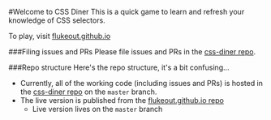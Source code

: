 #Welcome to CSS Diner
This is a quick game to learn and refresh your knowledge of CSS selectors.

To play, visit [flukeout.github.io](http://flukeout.github.io/)

###Filing issues and PRs
Please file issues and PRs in the [css-diner repo](https://github.com/flukeout/css-diner/).

###Repo structure
Here's the repo structure, it's a bit confusing...

* Currently, all of the working code (including issues and PRs) is hosted in the [css-diner repo](https://github.com/flukeout/css-diner/) on the ``master`` branch.
* The live version is published from the [flukeout.github.io repo](https://github.com/flukeout/flukeout.github.io/issues)
  * Live version lives on the ``master`` branch
